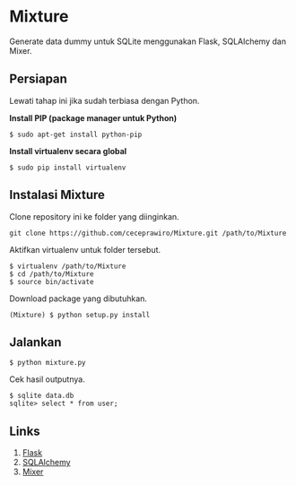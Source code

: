 # Mixture
Generate data dummy untuk SQLite menggunakan Flask, SQLAlchemy dan Mixer.

## Persiapan

Lewati tahap ini jika sudah terbiasa dengan Python.

**Install PIP (package manager untuk Python)**

```
$ sudo apt-get install python-pip
```

**Install virtualenv secara global**

```
$ sudo pip install virtualenv
```

## Instalasi Mixture

Clone repository ini ke folder yang diinginkan.

```
git clone https://github.com/ceceprawiro/Mixture.git /path/to/Mixture
```

Aktifkan virtualenv untuk folder tersebut.

```
$ virtualenv /path/to/Mixture
$ cd /path/to/Mixture
$ source bin/activate
```

Download package yang dibutuhkan.

```
(Mixture) $ python setup.py install
```

## Jalankan

```
$ python mixture.py
```

Cek hasil outputnya.

```
$ sqlite data.db
sqlite> select * from user;
```

## Links

1. [Flask][Flask]
2. [SQLAlchemy][SQLAlchemy]
3. [Mixer][Mixer]

[Flask]: http://flask.pocoo.org/docs/0.12/
[SQLAlchemy]: http://docs.sqlalchemy.org/en/latest/
[Mixer]: https://mixer.readthedocs.io/en/latest/
